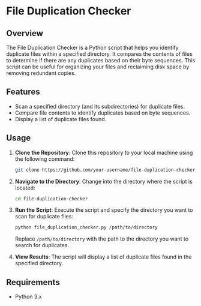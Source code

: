 
# File Duplication Checker

## Overview

The File Duplication Checker is a Python script that helps you identify duplicate files within a specified directory. It compares the contents of files to determine if there are any duplicates based on their byte sequences. This script can be useful for organizing your files and reclaiming disk space by removing redundant copies.

## Features

- Scan a specified directory (and its subdirectories) for duplicate files.
- Compare file contents to identify duplicates based on byte sequences.
- Display a list of duplicate files found.

## Usage

1. **Clone the Repository**: Clone this repository to your local machine using the following command:

    ```bash
    git clone https://github.com/your-username/file-duplication-checker.git
    ```

2. **Navigate to the Directory**: Change into the directory where the script is located:

    ```bash
    cd file-duplication-checker
    ```

3. **Run the Script**: Execute the script and specify the directory you want to scan for duplicate files:

    ```bash
    python file_duplication_checker.py /path/to/directory
    ```

    Replace `/path/to/directory` with the path to the directory you want to search for duplicates.

4. **View Results**: The script will display a list of duplicate files found in the specified directory.

## Requirements

- Python 3.x

